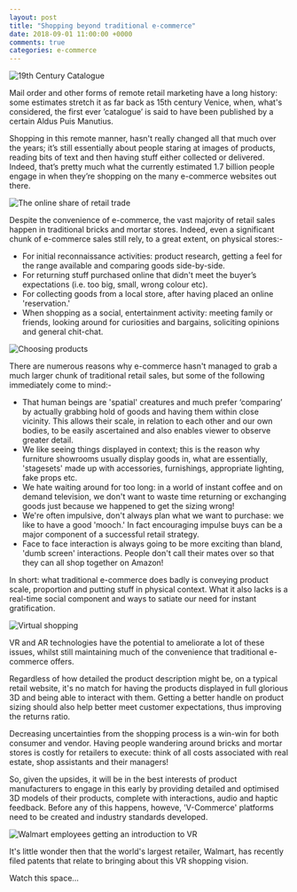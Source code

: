```yaml
---
layout: post
title: "Shopping beyond traditional e-commerce"
date: 2018-09-01 11:00:00 +0000
comments: true
categories: e-commerce 
---
```

![19th Century Catalogue](https://i.pinimg.com/originals/4a/1e/7a/4a1e7a9f83be13d470cf8ebf5b854e35.jpg)

Mail order and other forms of remote retail marketing have a long history: some estimates stretch it as far back as 15th century Venice, when, what's considered, the first ever ’catalogue’ is said to have been published by a certain Aldus Puis Manutius.

Shopping in this remote manner, hasn't really changed all that much over the years; it’s still essentially about people staring at images of products, reading bits of text and then having stuff either collected or delivered. Indeed, that’s pretty much what the currently estimated 1.7 billion people engage in when they’re shopping on the many e-commerce websites out there.

![The online share of retail trade](http://www.retailresearch.org/images/pagepics/onlineretail8.jpg)

Despite the convenience of e-commerce, the vast majority of retail sales happen in traditional bricks and mortar stores. Indeed, even a significant chunk of e-commerce sales still rely, to a great extent, on physical stores:-
- For initial reconnaissance activities: product research, getting a feel for the range available and comparing goods side-by-side.
- For returning stuff purchased online that didn't meet the buyer’s expectations (i.e. too big, small, wrong colour etc).
- For collecting goods from a local store, after having placed an online 'reservation.'
- When shopping as a social, entertainment activity: meeting family or friends, looking around for curiosities and bargains, soliciting opinions and general chit-chat.

![Choosing products](https://ecommerceguider.com/wp-content/uploads/2017/10/Product-demand.png)

There are numerous reasons why e-commerce hasn't managed to grab a much larger chunk of traditional retail sales, but some of the following immediately come to mind:-
- That human beings are 'spatial' creatures and much prefer ‘comparing’ by actually grabbing hold of goods and having them within close vicinity. This allows their scale, in relation to each other and our own bodies, to be easily ascertained and also enables viewer to observe greater detail.
- We like seeing things displayed in context; this is the reason why furniture showrooms usually display goods in, what are essentially, 'stagesets' made up with accessories, furnishings, appropriate lighting, fake props etc.
- We hate waiting around for too long: in a world of instant coffee and on demand television, we don't want to waste time returning or exchanging goods just because we happened to get the sizing wrong!
- We're often impulsive, don't always plan what we want to purchase: we like to have a good 'mooch.' In fact encouraging impulse buys can be a major component of a successful retail strategy.
- Face to face interaction is always going to be more exciting than bland, 'dumb screen' interactions. People don't call their mates over so that they can all shop together on Amazon!

In short: what traditional e-commerce does badly is conveying product scale, proportion and putting stuff in physical context. What it also lacks is a real-time social component and ways to satiate our need for instant gratification.

![Virtual shopping](http://www.goblenstudio.com/wp-content/uploads/2014/10/Comercial_retail_interior_design_11.jpg)

VR and AR technologies have the potential to ameliorate a lot of these issues, whilst still maintaining much of the convenience that traditional e-commerce offers. 

Regardless of how detailed the product description might be, on a typical retail website, it's no match for having the products displayed in full glorious 3D and being able to interact with them. Getting a better handle on product sizing should also help better meet customer expectations, thus improving the returns ratio.

Decreasing uncertainties from the shopping process is a win-win for both consumer and vendor. Having people wandering around bricks and mortar stores is costly for retailers to execute: think of all costs associated with real estate, shop assistants and their managers!

So, given the upsides, it will be in the best interests of product manufacturers to engage in this early by providing detailed and optimised 3D models of their products, complete with interactions, audio and haptic feedback. Before any of this happens, howeve, 'V-Commerce' platforms need to be created and industry standards developed.

![Walmart employees getting an introduction to VR](https://cdn.corporate.walmart.com/dims4/WMT/4cb00e6/2147483647/crop/2400x1041%2B0%2B168/resize/1300x564%3E/quality/90/?url=https%3A%2F%2Fcdn.corporate.walmart.com%2Fc9%2Ff6%2F33450e144329b0127c08dafdbe89%2Fimg-9558.jpg)

It's little wonder then that the world's largest retailer, Walmart, has recently filed patents that relate to bringing about this VR shopping vision.

Watch this space...